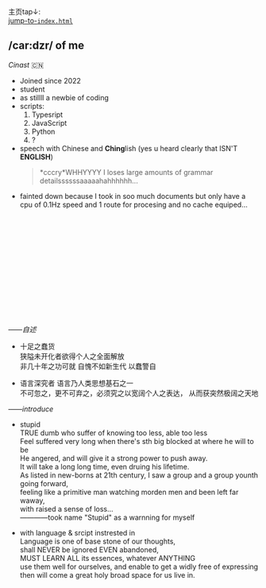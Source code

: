 主页tap↓:  
[jump-to-`index.html`](https://cinast.github.io/cinast)  

## /car:dzr/ of me
*Cinast* 🇨🇳
- Joined since 2022
- student
- as stillll a newbie of coding
- scripts:
  1. Typesript
  2. JavaScript
  3. Python
  4. ?
- speech with Chinese and **Ching**lish (yes u heard clearly that ISN'T **ENGLISH**)
  > \*cccry\*WHHYYYY I loses large amounts of grammar detailssssssaaaaahahhhhhh...
- fainted down because I took in soo much documents
  but only have a cpu of 0.1Hz speed and 1 route for procesing and no cache equiped...
















































<br><br><br><br><br><br><br><br><br><br><br><br>





——*自述*
- 十足之蠢货  
  狭隘未开化者欲得个人之全面解放  
  非几十年之功可就
  自愧不如新生代
  以蠢警自

- 语言深究者
  语言乃人类思想基石之一  
  不可忽之，更不可弃之，必须究之以宽阔个人之表达，
  从而获突然极阔之天地

——*introduce*  
- stupid  
  TRUE dumb who suffer of knowing too less, able too less  
  Feel suffered very long when there's sth big blocked at where he will to be    
  He angered, and will give it a strong power to push away.  
  It will take a long long time, even druing his lifetime.  
  As listed in new-borns at 21th century, I saw a group and a group younth going forward,  
  feeling like a primitive man watching morden men and been left far waway,  
  with raised a sense of loss...  
  ————took name "Stupid" as a warnning for myself  

- with language & srcipt instrested in  
  Language is one of base stone of our thoughts,  
  shall NEVER be ignored EVEN abandoned,  
  MUST LEARN ALL its essences, whatever ANYTHING  
  use them well for ourselves, and enable to get a widly free of expressing  
  then will come a great holy broad space for us live in.






<br><br><br><br><br><br><br><br><br><br><br><br>
<br><br><br><br><br><br><br><br><br><br><br><br>
<br><br><br><br><br><br><br><br><br><br><br><br>





































